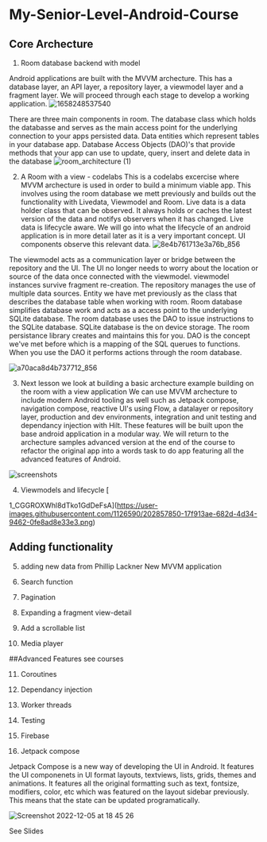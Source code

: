 # My-Senior-Level-Android-Course
## Core Archecture
1. Room database backend with model

Android applications are built with the MVVM archecture. This has a database layer, an API layer, a repository layer, a viewmodel layer and a fragment layer. We will proceed through each stage to develop a working application. 
![1658248537540](https://user-images.githubusercontent.com/1126590/202853062-6f5577f3-de44-435f-b1b8-a004da45ddb3.jpeg)

There are three main components in room. The database class which holds the databasse and serves as the main access point for the underlying connection to your apps persisted data. Data entities which represent tables in your database app. Database Access Objects (DAO)'s that provide methods that your app can use to update, query, insert and delete data in the database
![room_architecture (1)](https://user-images.githubusercontent.com/1126590/202853503-699be6e4-d9ca-45be-a9e1-10627f8795f1.png)

2. A Room with a view - codelabs
This is a codelabs excercise where MVVM archecture is used in order to build a minimum viable app. This involves using the room database we mett previously and builds out the functionality with Livedata, Viewmodel and Room. Live data is a data holder class that can be observed. It always holds or caches the latest version of the data and notifys observers when it has changed. Live data is lifecycle aware. We will go into what the lifecycle of an android application is in more detail later as it is a very important concept. UI components observe this relevant data. 
![8e4b761713e3a76b_856](https://user-images.githubusercontent.com/1126590/202856089-e0bd1e67-a7a7-466c-aa2b-7d8fa6a0638d.png)

The viewmodel acts as a communication layer or bridge between the repository and the UI. The UI no longer needs to worry about the location or source of the data once connected with the viewmodel. viewmodel instances survive fragment re-creation. The repository manages the use of multiple data sources. Entity we have met previously as the class that describes the database table when working with room. Room database simplifies database work and acts as a access point to the underlying SQLite database. The room database uses the DAO to issue instructions to the SQLite database. SQLite database is the on device storage. The room persistance library creates and maintains this for you. DAO is the concept we've met before which is a mapping of the SQL querues to functions. When you use the DAO it performs actions through the room database. 

![a70aca8d4b737712_856](https://user-images.githubusercontent.com/1126590/202856595-29c26150-902b-4338-bb07-932ca484063f.png)

3. Next lesson we look at building a basic archecture example building on the room with a view application
[
](https://github.com/android/architecture-components-samples/tree/master/BasicSample)
[
](https://github.com/android/architecture-samples/tree/main)
We can use MVVM archecture to include modern Android tooling as well such as Jetpack compose, navigation compose, reactive UI's using Flow, a datalayer or repository layer, production and dev environments, integration and unit testing and dependancy injection with Hilt. These features will be built upon the base android application in a modular way. We will return to the archecture samples advanced version at the end of the course to refactor the original app into a words task to do app featuring all the advanced features of Android. 

![screenshots](https://user-images.githubusercontent.com/1126590/205684993-f99309a2-15ab-49e2-bae0-a9afed567b46.png)

4. Viewmodels and lifecycle
[
](https://medium.com/androiddevelopers/viewmodels-a-simple-example-ed5ac416317e)[

1_CGGROXWhl8dTko1GdDeFsA](https://user-images.githubusercontent.com/1126590/202857850-17f913ae-682d-4d34-9462-0fe8ad8e33e3.png)

[
](https://developer.android.com/codelabs/basic-android-kotlin-compose-activity-lifecycle?hl=en#1)
## Adding functionality

5. adding new data from Phillip Lackner New MVVM application
[
](https://www.youtube.com/watch?v=asuOWE5KuFM&list=PLQkwcJG4YTCRF8XiCRESq1IFFW8COlxYJ)

6. Search function

7. Pagination

8. Expanding a fragment view-detail 

9. Add a scrollable list [
](https://codelabs.developers.google.com/?cat=Android)

10. Media player

##Advanced Features
see courses[
](https://developer.android.com/courses)

11. Coroutines

12. Dependancy injection

13. Worker threads

14. Testing

15. Firebase

16. Jetpack compose

Jetpack Compose is a new way of developing the UI in Android. It features the UI componenets in UI format layouts, textviews, lists, grids, themes and animations. It features all the original formatting such as text, fontsize, modifiers, color, etc which was featured on the layout sidebar previously. This means that the state can be updated programatically. 

![Screenshot 2022-12-05 at 18 45 26](https://user-images.githubusercontent.com/1126590/205717541-efb53e4a-da54-42d6-866a-4b0f7fa290c5.png)

See Slides [
](https://drive.google.com/drive/folders/1MRqvBGEDtNtpDyKd8sulMJreFCz1JxgC)
